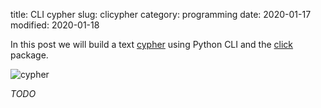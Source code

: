 title: CLI cypher
slug: clicypher
category: programming
date: 2020-01-17
modified: 2020-01-18


In this post we will build a text [cypher](https://en.wikipedia.org/wiki/Caesar_cipher) using Python CLI and the [click](https://click.palletsprojects.com/en/7.x/) package.


![cypher](https://upload.wikimedia.org/wikipedia/commons/4/4a/Caesar_cipher_left_shift_of_3.svg "Caesar cypher")


*TODO*